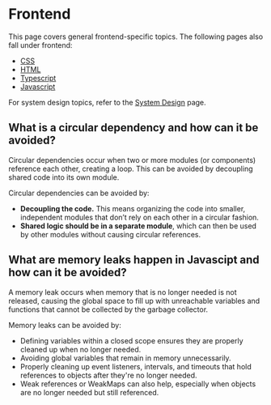 # Frontend

This page covers general frontend-specific topics. The following pages also fall under frontend:

- [CSS](css.md)
- [HTML](html.md)
- [Typescript](typescript.md)
- [Javascript](javascript.md)

For system design topics, refer to the [System Design](system-design.md) page.

## What is a circular dependency and how can it be avoided?

Circular dependencies occur when two or more modules (or components) reference each other, creating a loop. This can be avoided by decoupling shared code into its own module.

Circular dependencies can be avoided by:
- **Decoupling the code.** This means organizing the code into smaller, independent modules that don’t rely on each other in a circular fashion.
- **Shared logic should be in a separate module**, which can then be used by other modules without causing circular references.

## What are memory leaks happen in Javascipt and how can it be avoided?

A memory leak occurs when memory that is no longer needed is not released, causing the global space to fill up with unreachable variables and functions that cannot be collected by the garbage collector.

Memory leaks can be avoided by:
- Defining variables within a closed scope ensures they are properly cleaned up when no longer needed.
- Avoiding global variables that remain in memory unnecessarily.
- Properly cleaning up event listeners, intervals, and timeouts that hold references to objects after they're no longer needed.
- Weak references or WeakMaps can also help, especially when objects are no longer needed but still referenced.

